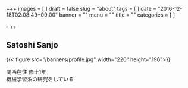 +++
images = [
]
draft = false
slug = "about"
tags = [
]
date = "2016-12-18T02:08:49+09:00"
banner = ""
menu = ""
title = ""
categories = [
]

+++

## Satoshi Sanjo
{{< figure src="/banners/profile.jpg" width="220" height="196">}}

関西在住 修士1年  
機械学習系の研究をしている
